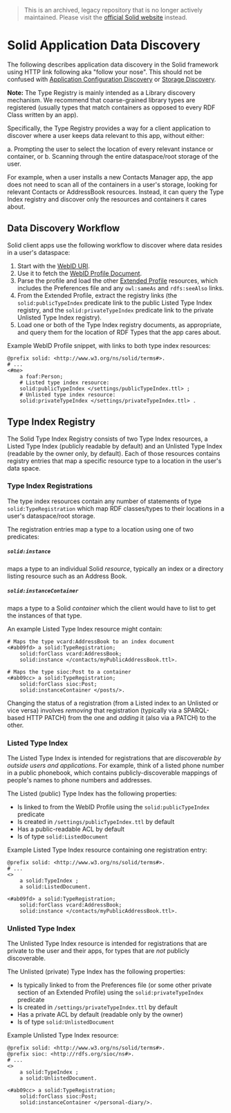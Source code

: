 > This is an archived, legacy repository that is no longer actively maintained. Please visit the [official Solid website](https://solidproject.org/) instead.

# Solid Application Data Discovery

The following describes application data discovery in the Solid framework
using HTTP link following aka "follow your nose". This should not be
confused with [Application Configuration
Discovery](https://github.com/solid/solid/tree/master/proposals/app-discovery.md)
or [Storage
Discovery](https://github.com/solid/solid-spec/blob/master/solid-webid-profiles.md#storage-discovery).

**Note:** The Type Registry is mainly intended as a Library discovery mechanism.
We recommend that coarse-grained library types are registered (usually types
that match containers as opposed to every RDF Class written by an app).

Specifically, the Type Registry provides a way for a client application to
discover where a user keeps data relevant to this app, without either:

a. Prompting the user to select the location of every relevant instance or
  container, or
b. Scanning through the entire dataspace/root storage of the user.

For example, when a user installs a new Contacts Manager app, the app does not
need to scan all of the containers in a user's storage, looking for relevant
Contacts or AddressBook resources. Instead, it can query the Type Index registry
and discover only the resources and containers it cares about.

## Data Discovery Workflow

Solid client apps use the following workflow to discover where data resides in
a user's dataspace:

1. Start with the [WebID URI](https://github.com/solid/solid-spec#identity).
2. Use it to fetch the [WebID Profile
  Document](https://github.com/solid/solid-spec#profiles).
3. Parse the profile and load the other [Extended
  Profile](https://github.com/solid/solid-spec/blob/master/solid-webid-profiles.md#extended-profile)
  resources, which includes the Preferences file and any `owl:sameAs` and
  `rdfs:seeAlso` links.
4. From the Extended Profile, extract the registry links
  (the `solid:publicTypeIndex` predicate link to the public Listed Type Index
  registry, and the `solid:privateTypeIndex` predicate link to the private
  Unlisted Type Index registry).
5. Load one or both of the Type Index registry documents, as appropriate, and
  query them for the location of RDF Types that the app cares about.

Example WebID Profile snippet, with links to both type index resources:

```ttl
@prefix solid: <http://www.w3.org/ns/solid/terms#>.
# ...
<#me>
    a foaf:Person;
    # Listed type index resource:
    solid:publicTypeIndex </settings/publicTypeIndex.ttl> ;  
    # Unlisted type index resource:
    solid:privateTypeIndex </settings/privateTypeIndex.ttl> .
```

## Type Index Registry

The Solid Type Index Registry consists of two Type Index resources, a
Listed Type Index (publicly readable by default) and an Unlisted Type Index
(readable by the owner only, by default). Each of those resources
contains registry entries that map a specific resource type to a location in
the user's data space.

### Type Index Registrations

The type index resources contain any number of statements of type
`solid:TypeRegistration` which map RDF classes/types to their locations in a
user's dataspace/root storage.

The registration entries map a type to a location using one of two predicates:

##### `solid:instance`
maps a type to an individual Solid *resource*, typically an index or a directory listing resource such as an Address Book.

##### `solid:instanceContainer`
maps a type to a Solid *container* which the client would have to list to get
the instances of that type.

An example Listed Type Index resource might contain:

```ttl
# Maps the type vcard:AddressBook to an index document
<#ab09fd> a solid:TypeRegistration;
    solid:forClass vcard:AddressBook;
    solid:instance </contacts/myPublicAddressBook.ttl>.

# Maps the type sioc:Post to a container
<#ab09cc> a solid:TypeRegistration;
    solid:forClass sioc:Post;
    solid:instanceContainer </posts/>.
```

Changing the status of a registration (from a Listed index to an Unlisted or
vice versa) involves *removing* that registration (typically via a SPARQL-based
HTTP PATCH) from the one and *adding* it (also via a PATCH) to the other.

### Listed Type Index

The Listed Type Index is intended for registrations that are *discoverable by
outside users and applications*. For example, think of a listed phone number in
a public phonebook, which contains publicly-discoverable mappings of people's
names to phone numbers and addresses.

The Listed (public) Type Index has the following properties:

* Is linked to from the WebID Profile using the `solid:publicTypeIndex`
  predicate
* Is created in `/settings/publicTypeIndex.ttl` by default
* Has a public-readable ACL by default
* Is of type `solid:ListedDocument`

Example Listed Type Index resource containing one registration entry:

```ttl
@prefix solid: <http://www.w3.org/ns/solid/terms#>.
# ...
<>
    a solid:TypeIndex ;
    a solid:ListedDocument.

<#ab09fd> a solid:TypeRegistration;
    solid:forClass vcard:AddressBook;
    solid:instance </contacts/myPublicAddressBook.ttl>.
```

### Unlisted Type Index

The Unlisted Type Index resource is intended for registrations that are private
to the user and their apps, for types that are *not* publicly discoverable.

The Unlisted (private) Type Index has the following properties:

* Is typically linked to from the Preferences file (or some other private
  section of an Extended Profile) using the `solid:privateTypeIndex` predicate
* Is created in `/settings/privateTypeIndex.ttl` by default
* Has a private ACL by default (readable only by the owner)
* Is of type `solid:UnlistedDocument`

Example Unlisted Type Index resource:

```ttl
@prefix solid: <http://www.w3.org/ns/solid/terms#>.
@prefix sioc: <http://rdfs.org/sioc/ns#>.
# ...
<>
    a solid:TypeIndex ;
    a solid:UnlistedDocument.

<#ab09cc> a solid:TypeRegistration;
    solid:forClass sioc:Post;
    solid:instanceContainer </personal-diary/>.
```
